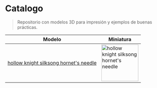 # Catalogo

> Repositorio con modelos 3D para impresión y ejemplos de buenas prácticas.

| Modelo | Miniatura |
|--------|-------------|
| [hollow knight silksong hornet's needle](<fractal (ejemplo)/fractal.md>) | <a href="https://cdn.thingiverse.com/assets/cc/f4/23/2f/8c/large_display_Hornet_Needle_photo_01.png"><img src="https://cdn.thingiverse.com/assets/cc/f4/23/2f/8c/large_display_Hornet_Needle_photo_01.png" alt="hollow knight silksong hornet's needle" width="120" style="max-width:120px;height:auto;"></a> 